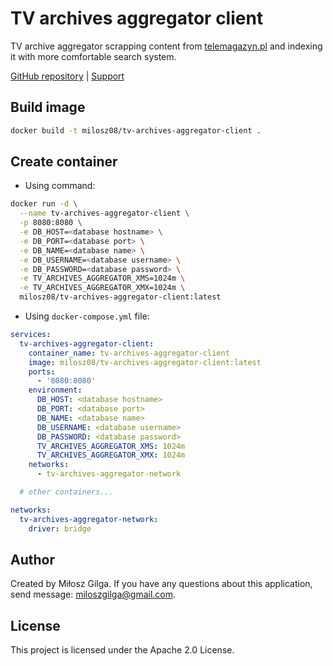 # TV archives aggregator client

TV archive aggregator scrapping content from [telemagazyn.pl](https://telemagazyn.pl) and indexing
it with more comfortable search system.

[GitHub repository](https://github.com/milosz08/tv-archives-aggregator)
| [Support](https://github.com/sponsors/milosz08)

## Build image

```bash
docker build -t milosz08/tv-archives-aggregator-client .
```

## Create container

* Using command:

```bash
docker run -d \
  --name tv-archives-aggregator-client \
  -p 8080:8080 \
  -e DB_HOST=<database hostname> \
  -e DB_PORT=<database port> \
  -e DB_NAME=<database name> \
  -e DB_USERNAME=<database username> \
  -e DB_PASSWORD=<database password> \
  -e TV_ARCHIVES_AGGREGATOR_XMS=1024m \
  -e TV_ARCHIVES_AGGREGATOR_XMX=1024m \
  milosz08/tv-archives-aggregator-client:latest
```

* Using `docker-compose.yml` file:

```yaml
services:
  tv-archives-aggregator-client:
    container_name: tv-archives-aggregator-client
    image: milosz08/tv-archives-aggregator-client:latest
    ports:
      - '8080:8080'
    environment:
      DB_HOST: <database hostname>
      DB_PORT: <database port>
      DB_NAME: <database name>
      DB_USERNAME: <database username>
      DB_PASSWORD: <database password>
      TV_ARCHIVES_AGGREGATOR_XMS: 1024m
      TV_ARCHIVES_AGGREGATOR_XMX: 1024m
    networks:
      - tv-archives-aggregator-network

  # other containers...

networks:
  tv-archives-aggregator-network:
    driver: bridge
```

## Author

Created by Miłosz Gilga. If you have any questions about this application, send
message: [miloszgilga@gmail.com](mailto:miloszgilga@gmail.com).

## License

This project is licensed under the Apache 2.0 License.
